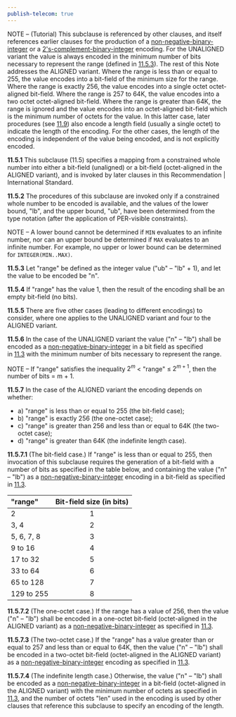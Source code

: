 ```yaml
---
publish-telecom: true
---
```


NOTE – (Tutorial) This subclause is referenced by other clauses, and itself references earlier clauses for the production of a [non-negative-binary-integer](./11.3%20Encoding%20as%20a%20non-negative-binary-integer.md) or a [2's-complement-binary-integer](./11.4%20Encoding%20as%20a%202's-complement-binary-integer.md) encoding. For the UNALIGNED variant the value is always encoded in the minimum number of bits necessary to represent the range (defined in [11.5.3](11.5%20Encoding%20of%20a%20constrained%20whole%20number.md#user-content-^19a7f9)). The rest of this Note addresses the ALIGNED variant. Where the range is less than or equal to 255, the value encodes into a bit-field of the minimum size for the range. Where the range is exactly 256, the value encodes into a single octet octet-aligned bit-field. Where the range is 257 to 64K, the value encodes into a two octet octet-aligned bit-field. Where the range is greater than 64K, the range is ignored and the value encodes into an octet-aligned bit-field which is the minimum number of octets for the value. In this latter case, later procedures (see [11.9](./11.9%20General%20rules%20for%20encoding%20a%20length%20determinant.md)) also encode a length field (usually a single octet) to indicate the length of the encoding. For the other cases, the length of the encoding is independent of the value being encoded, and is not explicitly encoded.

**11.5.1** This subclause (11.5) specifies a mapping from a constrained whole number into either a bit-field (unaligned) or a bit-field (octet-aligned in the ALIGNED variant), and is invoked by later clauses in this Recommendation | International Standard.

**11.5.2** The procedures of this subclause are invoked only if a constrained whole number to be encoded is available, and the values of the lower bound, "lb", and the upper bound, "ub", have been determined from the type notation (after the application of PER-visible constraints).

NOTE – A lower bound cannot be determined if `MIN` evaluates to an infinite number, nor can an upper bound be determined if `MAX` evaluates to an infinite number. For example, no upper or lower bound can be determined for `INTEGER(MIN..MAX)`.

**11.5.3** Let "range" be defined as the integer value ("ub" – "lb" + 1), and let the value to be encoded be "n". <a id="^19a7f9"></a>

**11.5.4** If "range" has the value 1, then the result of the encoding shall be an empty bit-field (no bits).

**11.5.5** There are five other cases (leading to different encodings) to consider, where one applies to the UNALIGNED variant and four to the ALIGNED variant.

**11.5.6** In the case of the UNALIGNED variant the value ("n" – "lb") shall be encoded as a [non-negative-binary-integer](./11.3%2520Encoding%2520as%2520a%2520non-negative-binary-integer.md#) in a bit field as specified in [11.3](./11.3%2520Encoding%2520as%2520a%2520non-negative-binary-integer.md#.md#) with the minimum number of bits necessary to represent the range.

NOTE – If "range" satisfies the inequality $2^m$ < "range" ≤ $2^{m + 1}$, then the number of bits = m + 1.

**11.5.7** In the case of the ALIGNED variant the encoding depends on whether:

- a) "range" is less than or equal to 255 (the bit-field case);
- b) "range" is exactly 256 (the one-octet case);
- c) "range" is greater than 256 and less than or equal to 64K (the two-octet case);
- d) "range" is greater than 64K (the indefinite length case).

**11.5.7.1** (The bit-field case.) If "range" is less than or equal to 255, then invocation of this subclause requires the generation of a bit-field with a number of bits as specified in the table below, and containing the value ("n" – "lb") as a [non-negative-binary-integer](./11.3%20Encoding%20as%20a%20non-negative-binary-integer.md) encoding in a bit-field as specified in [11.3](./11.3%20Encoding%20as%20a%20non-negative-binary-integer.md).

| "range" | Bit-field size (in bits) |
|:-|:-:|
| 2 | 1 |
| 3, 4 | 2 |
| 5, 6, 7, 8 | 3 |
| 9 to 16 | 4 |
| 17 to 32 | 5 |
| 33 to 64 | 6 |
| 65 to 128 | 7 |
| 129 to 255 | 8 |

**11.5.7.2** (The one-octet case.) If the range has a value of 256, then the value ("n" – "lb") shall be encoded in a one-octet bit-field (octet-aligned in the ALIGNED variant) as a [non-negative-binary-integer](./11.3%20Encoding%20as%20a%20non-negative-binary-integer.md) as specified in [11.3](./11.3%20Encoding%20as%20a%20non-negative-binary-integer.md).

**11.5.7.3** (The two-octet case.) If the "range" has a value greater than or equal to 257 and less than or equal to 64K, then the value ("n" – "lb") shall be encoded in a two-octet bit-field (octet-aligned in the ALIGNED variant) as a [non-negative-binary-integer](./11.3%20Encoding%20as%20a%20non-negative-binary-integer.md) encoding as specified in [11.3](./11.3%20Encoding%20as%20a%20non-negative-binary-integer.md).

**11.5.7.4** (The indefinite length case.) Otherwise, the value ("n" – "lb") shall be encoded as a [non-negative-binary-integer](./11.3%20Encoding%20as%20a%20non-negative-binary-integer.md) in a bit-field (octet-aligned in the ALIGNED variant) with the minimum number of octets as specified in [11.3](./11.3%20Encoding%20as%20a%20non-negative-binary-integer.md), and the number of octets "len" used in the encoding is used by other clauses that reference this subclause to specify an encoding of the length. <a id="^74f748"></a>
